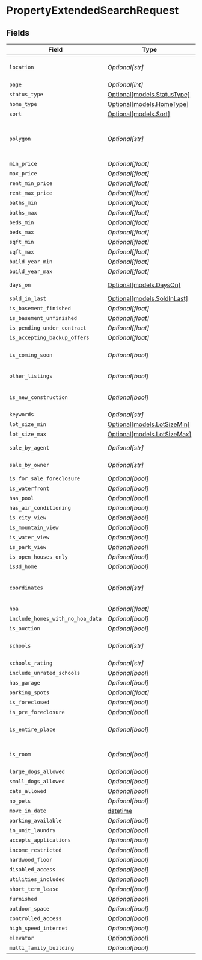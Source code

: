# PropertyExtendedSearchRequest


## Fields

| Field                                                                                                                                                                         | Type                                                                                                                                                                          | Required                                                                                                                                                                      | Description                                                                                                                                                                   |
| ----------------------------------------------------------------------------------------------------------------------------------------------------------------------------- | ----------------------------------------------------------------------------------------------------------------------------------------------------------------------------- | ----------------------------------------------------------------------------------------------------------------------------------------------------------------------------- | ----------------------------------------------------------------------------------------------------------------------------------------------------------------------------- |
| `location`                                                                                                                                                                    | *Optional[str]*                                                                                                                                                               | :heavy_minus_sign:                                                                                                                                                            | Location details (address, county, neighborhood, or Zip code). Required if <br/>polygon or coordinates are empty.<br/>                                                        |
| `page`                                                                                                                                                                        | *Optional[int]*                                                                                                                                                               | :heavy_minus_sign:                                                                                                                                                            | Page number for paginated results. Max value is 20.                                                                                                                           |
| `status_type`                                                                                                                                                                 | [Optional[models.StatusType]](../models/statustype.md)                                                                                                                        | :heavy_minus_sign:                                                                                                                                                            | Property status type.                                                                                                                                                         |
| `home_type`                                                                                                                                                                   | [Optional[models.HomeType]](../models/hometype.md)                                                                                                                            | :heavy_minus_sign:                                                                                                                                                            | Property type. Comma-separated list.                                                                                                                                          |
| `sort`                                                                                                                                                                        | [Optional[models.Sort]](../models/sort.md)                                                                                                                                    | :heavy_minus_sign:                                                                                                                                                            | Sorting order.                                                                                                                                                                |
| `polygon`                                                                                                                                                                     | *Optional[str]*                                                                                                                                                               | :heavy_minus_sign:                                                                                                                                                            | Polygon coordinates in the format: lon lat,lon1 lat1,lon2 lat2. It is <br/>required if the location or coordinates are empty. The last pair must be the <br/>same as the first pair.<br/> |
| `min_price`                                                                                                                                                                   | *Optional[float]*                                                                                                                                                             | :heavy_minus_sign:                                                                                                                                                            | Minimum price filter.                                                                                                                                                         |
| `max_price`                                                                                                                                                                   | *Optional[float]*                                                                                                                                                             | :heavy_minus_sign:                                                                                                                                                            | Maximum price filter.                                                                                                                                                         |
| `rent_min_price`                                                                                                                                                              | *Optional[float]*                                                                                                                                                             | :heavy_minus_sign:                                                                                                                                                            | Minimum rent price filter (if status_type = ForRent).                                                                                                                         |
| `rent_max_price`                                                                                                                                                              | *Optional[float]*                                                                                                                                                             | :heavy_minus_sign:                                                                                                                                                            | Maximum rent price filter (if status_type = ForRent).                                                                                                                         |
| `baths_min`                                                                                                                                                                   | *Optional[float]*                                                                                                                                                             | :heavy_minus_sign:                                                                                                                                                            | Bathrooms min count.                                                                                                                                                          |
| `baths_max`                                                                                                                                                                   | *Optional[float]*                                                                                                                                                             | :heavy_minus_sign:                                                                                                                                                            | Bathrooms max count.                                                                                                                                                          |
| `beds_min`                                                                                                                                                                    | *Optional[float]*                                                                                                                                                             | :heavy_minus_sign:                                                                                                                                                            | Bedrooms min count.                                                                                                                                                           |
| `beds_max`                                                                                                                                                                    | *Optional[float]*                                                                                                                                                             | :heavy_minus_sign:                                                                                                                                                            | Bedrooms max count.                                                                                                                                                           |
| `sqft_min`                                                                                                                                                                    | *Optional[float]*                                                                                                                                                             | :heavy_minus_sign:                                                                                                                                                            | Square Feet min value.                                                                                                                                                        |
| `sqft_max`                                                                                                                                                                    | *Optional[float]*                                                                                                                                                             | :heavy_minus_sign:                                                                                                                                                            | Square Feet max value.                                                                                                                                                        |
| `build_year_min`                                                                                                                                                              | *Optional[float]*                                                                                                                                                             | :heavy_minus_sign:                                                                                                                                                            | Year Built min value.                                                                                                                                                         |
| `build_year_max`                                                                                                                                                              | *Optional[float]*                                                                                                                                                             | :heavy_minus_sign:                                                                                                                                                            | Year Built max value.                                                                                                                                                         |
| `days_on`                                                                                                                                                                     | [Optional[models.DaysOn]](../models/dayson.md)                                                                                                                                | :heavy_minus_sign:                                                                                                                                                            | Days on Z. Use with status_type='ForSale' or status_type='ForRent'.<br/>                                                                                                      |
| `sold_in_last`                                                                                                                                                                | [Optional[models.SoldInLast]](../models/soldinlast.md)                                                                                                                        | :heavy_minus_sign:                                                                                                                                                            | Sold in the last. Use with status_type='RecentlySold'.<br/>                                                                                                                   |
| `is_basement_finished`                                                                                                                                                        | *Optional[float]*                                                                                                                                                             | :heavy_minus_sign:                                                                                                                                                            | Basement filter. Set it to 1 if needed.                                                                                                                                       |
| `is_basement_unfinished`                                                                                                                                                      | *Optional[float]*                                                                                                                                                             | :heavy_minus_sign:                                                                                                                                                            | Basement filter. Set it to 1 if needed.                                                                                                                                       |
| `is_pending_under_contract`                                                                                                                                                   | *Optional[float]*                                                                                                                                                             | :heavy_minus_sign:                                                                                                                                                            | Pending & Under Contract filter. Set it to 1 if needed.                                                                                                                       |
| `is_accepting_backup_offers`                                                                                                                                                  | *Optional[float]*                                                                                                                                                             | :heavy_minus_sign:                                                                                                                                                            | Accepting Backup Offers filter. Set it to 1 if needed.                                                                                                                        |
| `is_coming_soon`                                                                                                                                                              | *Optional[bool]*                                                                                                                                                              | :heavy_minus_sign:                                                                                                                                                            | Coming Soon listings are homes that will soon be on the market. Set it to 1 <br/>if needed.<br/>                                                                              |
| `other_listings`                                                                                                                                                              | *Optional[bool]*                                                                                                                                                              | :heavy_minus_sign:                                                                                                                                                            | If set to 1, the results will only include data from the Other Listings tab.<br/>                                                                                             |
| `is_new_construction`                                                                                                                                                         | *Optional[bool]*                                                                                                                                                              | :heavy_minus_sign:                                                                                                                                                            | New Construction filter. Set it to 1 or true if you only need properties <br/>with New Construction status.<br/>                                                              |
| `keywords`                                                                                                                                                                    | *Optional[str]*                                                                                                                                                               | :heavy_minus_sign:                                                                                                                                                            | Keywords filter for property search.                                                                                                                                          |
| `lot_size_min`                                                                                                                                                                | [Optional[models.LotSizeMin]](../models/lotsizemin.md)                                                                                                                        | :heavy_minus_sign:                                                                                                                                                            | Minimum lot size.                                                                                                                                                             |
| `lot_size_max`                                                                                                                                                                | [Optional[models.LotSizeMax]](../models/lotsizemax.md)                                                                                                                        | :heavy_minus_sign:                                                                                                                                                            | Maximum lot size.                                                                                                                                                             |
| `sale_by_agent`                                                                                                                                                               | *Optional[str]*                                                                                                                                                               | :heavy_minus_sign:                                                                                                                                                            | Default - true. To get FSBO set <br/>saleByAgent=false&saleByOwner=true&otherListings=true.<br/>                                                                              |
| `sale_by_owner`                                                                                                                                                               | *Optional[str]*                                                                                                                                                               | :heavy_minus_sign:                                                                                                                                                            | Default - true. To get only FSBO set <br/>saleByAgent=false&saleByOwner=true&otherListings=true.<br/>                                                                         |
| `is_for_sale_foreclosure`                                                                                                                                                     | *Optional[bool]*                                                                                                                                                              | :heavy_minus_sign:                                                                                                                                                            | If you only need to get ForSaleForeclosure set to true or 1.                                                                                                                  |
| `is_waterfront`                                                                                                                                                               | *Optional[bool]*                                                                                                                                                              | :heavy_minus_sign:                                                                                                                                                            | N/A                                                                                                                                                                           |
| `has_pool`                                                                                                                                                                    | *Optional[bool]*                                                                                                                                                              | :heavy_minus_sign:                                                                                                                                                            | N/A                                                                                                                                                                           |
| `has_air_conditioning`                                                                                                                                                        | *Optional[bool]*                                                                                                                                                              | :heavy_minus_sign:                                                                                                                                                            | N/A                                                                                                                                                                           |
| `is_city_view`                                                                                                                                                                | *Optional[bool]*                                                                                                                                                              | :heavy_minus_sign:                                                                                                                                                            | N/A                                                                                                                                                                           |
| `is_mountain_view`                                                                                                                                                            | *Optional[bool]*                                                                                                                                                              | :heavy_minus_sign:                                                                                                                                                            | N/A                                                                                                                                                                           |
| `is_water_view`                                                                                                                                                               | *Optional[bool]*                                                                                                                                                              | :heavy_minus_sign:                                                                                                                                                            | N/A                                                                                                                                                                           |
| `is_park_view`                                                                                                                                                                | *Optional[bool]*                                                                                                                                                              | :heavy_minus_sign:                                                                                                                                                            | N/A                                                                                                                                                                           |
| `is_open_houses_only`                                                                                                                                                         | *Optional[bool]*                                                                                                                                                              | :heavy_minus_sign:                                                                                                                                                            | Must have open house.                                                                                                                                                         |
| `is3d_home`                                                                                                                                                                   | *Optional[bool]*                                                                                                                                                              | :heavy_minus_sign:                                                                                                                                                            | Must have 3D Tour.                                                                                                                                                            |
| `coordinates`                                                                                                                                                                 | *Optional[str]*                                                                                                                                                               | :heavy_minus_sign:                                                                                                                                                            | It is required if the location or polygon is empty.<br/>Format: lon lat,diameter. Diameter in miles from 1 to 99 -118.51750373840332 <br/>34.007063913440916,20<br/>          |
| `hoa`                                                                                                                                                                         | *Optional[float]*                                                                                                                                                             | :heavy_minus_sign:                                                                                                                                                            | Max HOA.                                                                                                                                                                      |
| `include_homes_with_no_hoa_data`                                                                                                                                              | *Optional[bool]*                                                                                                                                                              | :heavy_minus_sign:                                                                                                                                                            | Default - true.                                                                                                                                                               |
| `is_auction`                                                                                                                                                                  | *Optional[bool]*                                                                                                                                                              | :heavy_minus_sign:                                                                                                                                                            | Auctions. Default true.                                                                                                                                                       |
| `schools`                                                                                                                                                                     | *Optional[str]*                                                                                                                                                               | :heavy_minus_sign:                                                                                                                                                            | Available values: elementary, public, private, middle, charter, high<br/>For multiple selection, separate with comma: middle,high<br/>                                        |
| `schools_rating`                                                                                                                                                              | *Optional[str]*                                                                                                                                                               | :heavy_minus_sign:                                                                                                                                                            | Min school ratings. From 1 to 10.                                                                                                                                             |
| `include_unrated_schools`                                                                                                                                                     | *Optional[bool]*                                                                                                                                                              | :heavy_minus_sign:                                                                                                                                                            | Include schools with no rating.                                                                                                                                               |
| `has_garage`                                                                                                                                                                  | *Optional[bool]*                                                                                                                                                              | :heavy_minus_sign:                                                                                                                                                            | Must have a garage. Default value false.                                                                                                                                      |
| `parking_spots`                                                                                                                                                               | *Optional[float]*                                                                                                                                                             | :heavy_minus_sign:                                                                                                                                                            | Parking Spots. Max value - 4.                                                                                                                                                 |
| `is_foreclosed`                                                                                                                                                               | *Optional[bool]*                                                                                                                                                              | :heavy_minus_sign:                                                                                                                                                            | N/A                                                                                                                                                                           |
| `is_pre_foreclosure`                                                                                                                                                          | *Optional[bool]*                                                                                                                                                              | :heavy_minus_sign:                                                                                                                                                            | N/A                                                                                                                                                                           |
| `is_entire_place`                                                                                                                                                             | *Optional[bool]*                                                                                                                                                              | :heavy_minus_sign:                                                                                                                                                            | Default - true. Apply when status_type = 'ForRent'. Set it to false if you <br/>need only a room.<br/>                                                                        |
| `is_room`                                                                                                                                                                     | *Optional[bool]*                                                                                                                                                              | :heavy_minus_sign:                                                                                                                                                            | Default - false. Apply when status_type = 'ForRent'. Set it true and <br/>isEntirePlace to false if you need only a room.<br/>                                                |
| `large_dogs_allowed`                                                                                                                                                          | *Optional[bool]*                                                                                                                                                              | :heavy_minus_sign:                                                                                                                                                            | Allows large dogs. Only For Rent.                                                                                                                                             |
| `small_dogs_allowed`                                                                                                                                                          | *Optional[bool]*                                                                                                                                                              | :heavy_minus_sign:                                                                                                                                                            | Allows small dogs. Only For Rent.                                                                                                                                             |
| `cats_allowed`                                                                                                                                                                | *Optional[bool]*                                                                                                                                                              | :heavy_minus_sign:                                                                                                                                                            | Allows cats. Only For Rent.                                                                                                                                                   |
| `no_pets`                                                                                                                                                                     | *Optional[bool]*                                                                                                                                                              | :heavy_minus_sign:                                                                                                                                                            | No pets. Only For Rent.                                                                                                                                                       |
| `move_in_date`                                                                                                                                                                | [datetime](https://docs.python.org/3/library/datetime.html#datetime-objects)                                                                                                  | :heavy_minus_sign:                                                                                                                                                            | Move-in Date. Only For Rent.                                                                                                                                                  |
| `parking_available`                                                                                                                                                           | *Optional[bool]*                                                                                                                                                              | :heavy_minus_sign:                                                                                                                                                            | On-site Parking. Only For Rent.                                                                                                                                               |
| `in_unit_laundry`                                                                                                                                                             | *Optional[bool]*                                                                                                                                                              | :heavy_minus_sign:                                                                                                                                                            | In-unit Laundry. Only For Rent.                                                                                                                                               |
| `accepts_applications`                                                                                                                                                        | *Optional[bool]*                                                                                                                                                              | :heavy_minus_sign:                                                                                                                                                            | Accepts Zillow Applications. Only For Rent.                                                                                                                                   |
| `income_restricted`                                                                                                                                                           | *Optional[bool]*                                                                                                                                                              | :heavy_minus_sign:                                                                                                                                                            | Income restricted. Only For Rent.                                                                                                                                             |
| `hardwood_floor`                                                                                                                                                              | *Optional[bool]*                                                                                                                                                              | :heavy_minus_sign:                                                                                                                                                            | Hardwood Floors. Only For Rent.                                                                                                                                               |
| `disabled_access`                                                                                                                                                             | *Optional[bool]*                                                                                                                                                              | :heavy_minus_sign:                                                                                                                                                            | Disabled Access. Only For Rent.                                                                                                                                               |
| `utilities_included`                                                                                                                                                          | *Optional[bool]*                                                                                                                                                              | :heavy_minus_sign:                                                                                                                                                            | Utilities Included. Only For Rent.                                                                                                                                            |
| `short_term_lease`                                                                                                                                                            | *Optional[bool]*                                                                                                                                                              | :heavy_minus_sign:                                                                                                                                                            | Short term lease available. Only For Rent.                                                                                                                                    |
| `furnished`                                                                                                                                                                   | *Optional[bool]*                                                                                                                                                              | :heavy_minus_sign:                                                                                                                                                            | Furnished. Only For Rent.                                                                                                                                                     |
| `outdoor_space`                                                                                                                                                               | *Optional[bool]*                                                                                                                                                              | :heavy_minus_sign:                                                                                                                                                            | Outdoor space. Only For Rent.                                                                                                                                                 |
| `controlled_access`                                                                                                                                                           | *Optional[bool]*                                                                                                                                                              | :heavy_minus_sign:                                                                                                                                                            | Controlled access. Only For Rent.                                                                                                                                             |
| `high_speed_internet`                                                                                                                                                         | *Optional[bool]*                                                                                                                                                              | :heavy_minus_sign:                                                                                                                                                            | High speed internet. Only For Rent.                                                                                                                                           |
| `elevator`                                                                                                                                                                    | *Optional[bool]*                                                                                                                                                              | :heavy_minus_sign:                                                                                                                                                            | Elevator. Only For Rent.                                                                                                                                                      |
| `multi_family_building`                                                                                                                                                       | *Optional[bool]*                                                                                                                                                              | :heavy_minus_sign:                                                                                                                                                            | Apartment Community. Only For Rent.                                                                                                                                           |